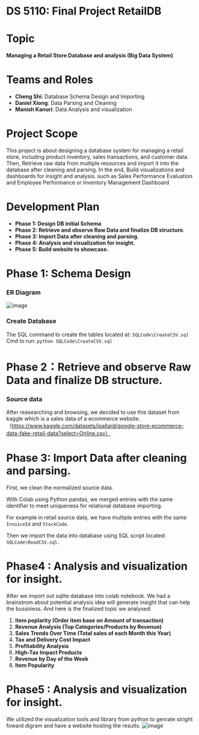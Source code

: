 # DS 5110: Final Project RetailDB

# Topic 
**Managing a Retail Store Database and analysis (Big Data System)**

# Teams and Roles
- **Cheng Shi**: Database Schema Design and Importing
- **Daniel Xiong**: Data Parsing and Cleaning
- **Manish Kanuri**: Data Analysis and visualization

# Project Scope
This project is about designing a database system for managing a retail store, including product inventory,
sales transactions, and customer data. Then, Retrieve raw data from multiple resources and import it into the database after
cleaning and parsing. In the end, Build visualizations and dashboards for insight and analysis. such as Sales
Performance Evaluation and Employee Performance or Inventory Management Dashboard

# Development Plan
- **Phase 1: Design DB initial Schema** 
- **Phase 2: Retrieve and observe Raw Data and finalize DB structure.**
- **Phase 3: Import Data after cleaning and parsing.**
- **Phase 4: Analysis and visualization for insight.**
- **Phase 5: Build website to showcase.**

# Phase 1: Schema Design
### ER Diagram
![image](https://github.com/user-attachments/assets/5b78824e-0a02-49d9-ae34-5bb77afdd995)

### Create Database
The SQL command to create the tables located at: `SQLCode\CreateCSV.sql`  
Cmd to run: `python SQLCode\CreateCSV.sql`

# Phase 2：Retrieve and observe Raw Data and finalize DB structure.
### Source data
After reasearching and browsing, we decided to use this dataset from kaggle which is a sales data of a ecommerce website.  
（https://www.kaggle.com/datasets/jpallard/google-store-ecommerce-data-fake-retail-data?select=Online.csv）

# Phase 3: Import Data after cleaning and parsing.
First, we clean the normalized source data. 

With Colab using Python pandas, we merged entries with the same identifier to meet uniqueness for relational database importing. 

For example in retail source data, we have multiple entries with the same `InvoiceId` and `StockCode`.

Then we import the data into database using SQL script located: `SQLCode\ReadCSV.sql`.

# Phase4 : Analysis and visualization for insight.
After we import out sqlite database into colab notebook. We had a brainstrom about potential analysis idea will generate insight that can help the bussniess.
And here is the finalized topic we analysed:

1. **Item poplarity (Order item base on Amount of transaction)**
2. **Revenue Analysis (Top Categories/Products by Revenue)**
3. **Sales Trends Over Time (Total sales of each Month this Year)**
4. **Tax and Delivery Cost Impact**
5. **Profitability Analysis**
6. **High-Tax Impact Products**
7. **Revenue by Day of the Week**
8. **Item Popularity**

# Phase5 : Analysis and visualization for insight.
We utilized the visualization tools and library from python to genrate stright foward digram and have a website hosting the results.
![image](https://github.com/user-attachments/assets/188d9738-5940-4bac-a498-0d0e57be32f6)







